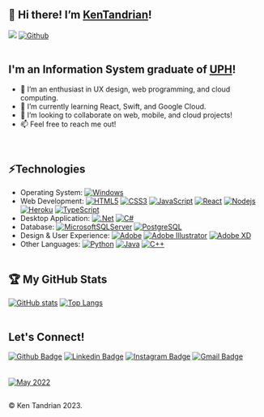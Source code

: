 ## 👋 Hi there! I’m [KenTandrian](https://github.com/KenTandrian)!   
![](https://visitor-badge.laobi.icu/badge?page_id=KenTandrian.KenTandrian)
[![Github](https://img.shields.io/github/followers/KenTandrian?label=Follow&style=social)](https://github.com/KenTandrian)
<br />
<br />
## I'm an Information System graduate of [UPH](https://uph.edu)!
- 👀 I’m an enthusiast in UX design, web programming, and cloud computing.
- 🌱 I’m currently learning React, Swift, and Google Cloud.
- 💞️ I’m looking to collaborate on web, mobile, and cloud projects!
- 📫 Feel free to reach me out!
<br />
<!---
KenTandrian/KenTandrian is a ✨ special ✨ repository because its `README.md` (this file) appears on your GitHub profile.
You can click the Preview link to take a look at your changes.
--->

## ⚡Technologies
- Operating System: 
[![Windows](https://img.shields.io/badge/Windows-black?style=flat&logo=windows&logoColor=0078D6)]()
- Web Development:
[![HTML5](https://img.shields.io/badge/-HTML5-black?style=flat&logo=html5&logoColor=%23E34F26)](https://github.com/KenTandrian?tab=repositories&language=html)
[![CSS3](https://img.shields.io/badge/-CSS3-black?style=flat&logo=css3&logoColor=%231572B6)](https://github.com/KenTandrian?tab=repositories&language=css)
[![JavaScript](https://img.shields.io/badge/-JavaScript-black?style=flat&logo=javascript)](https://github.com/KenTandrian?tab=repositories&language=javascript)
[![React](https://img.shields.io/badge/-React-black?style=flat&logo=react)](https://github.com/KenTandrian?tab=repositories&language=javascript)
[![Nodejs](https://img.shields.io/badge/-Nodejs-black?style=flat&logo=Node.js)](https://github.com/KenTandrian?tab=repositories&language=javascript)
[![Heroku](https://img.shields.io/badge/-Heroku-black?style=flat-square&logo=heroku&logoColor=%237F5AB6)](https://github.com/KenTandrian?tab=repositories)
[![TypeScript](https://img.shields.io/badge/-TypeScript-black?style=flat&logo=typescript)](https://github.com/KenTandrian?tab=repositories&language=javascript)
- Desktop Application:
[![.Net](https://img.shields.io/badge/.NET-black?style=flat&logo=.net&logoColor=5C2D91)](https://github.com/KenTandrian?tab=repositories&language=c%23)
[![C#](https://img.shields.io/badge/C%23-black.svg?style=flat&logo=c-sharp&logoColor=%23239120)](https://github.com/KenTandrian?tab=repositories&language=c%23)
- Database:
[![MicrosoftSQLServer](https://img.shields.io/badge/Microsoft%20SQL%20Server-black?style=flat&logo=microsoft%20sql%20server&logoColor=CC2927)](https://github.com/KenTandrian?tab=repositories)
[![PostgreSQL](https://img.shields.io/badge/-PostgreSQL-black?style=flat-square&logo=postgresql)](https://github.com/KenTandrian?tab=repositories)
- Design & User Experience:
[![Adobe](https://img.shields.io/badge/Adobe-black.svg?style=flat&logo=adobe&logoColor=%23FF0000)](https://github.com/KenTandrian?tab=repositories)
[![Adobe Illustrator](https://img.shields.io/badge/Adobe%20Illustrator-black.svg?style=flat&logo=adobeillustrator&logoColor=%23FF9A00)](https://github.com/KenTandrian?tab=repositories)
[![Adobe XD](https://img.shields.io/badge/Adobe%20XD-black?style=flat&logo=Adobe%20XD&logoColor=#FF61F6)](https://github.com/KenTandrian?tab=repositories)
- Other Languages:
[![Python](https://img.shields.io/badge/-Python-black?style=flat&logo=Python)](https://github.com/KenTandrian?tab=repositories&language=jupyter-notebook)
[![Java](https://img.shields.io/badge/-Java-black?style=flat&logo=java&logoColor=%23ED8B00)](https://github.com/KenTandrian?tab=repositories)
[![C++](https://img.shields.io/badge/-C%2b%2b-black?style=flat&logo=C%2b%2b&logoColor=%2300599C)](https://github.com/KenTandrian?tab=repositories)
<br /><br />
## 🏆 My GitHub Stats 
[![GitHub stats](https://github-readme-stats.vercel.app/api?username=KenTandrian&count_private=true&show_icons=true&include_all_commits=true&show=reviews&theme=tokyonight)](https://github.com/KenTandrian?tab=repositories)
[![Top Langs](https://github-readme-stats.vercel.app/api/top-langs/?username=KenTandrian&theme=tokyonight&layout=compact&langs_count=10&card_width=360)](https://github.com/KenTandrian?tab=repositories)
<br /><br />
## Let's Connect!
[![Github Badge](https://img.shields.io/badge/-GitHub-181717?style=flat-square&logo=GitHub&logoColor=white&link=https://github.com/KenTandrian/)](https://github.com/KenTandrian/)
[![Linkedin Badge](https://img.shields.io/badge/-LinkedIn-blue?style=flat-square&logo=Linkedin&logoColor=white&link=https://www.linkedin.com/in/kenricktandrian/)](https://www.linkedin.com/in/kenrick-tandrian/)
[![Instagram Badge](https://img.shields.io/badge/-Instagram-purple?style=flat-square&logo=instagram&logoColor=white&link=https://instagram.com/ken_tandrian/)](https://instagram.com/ken_tandrian)
[![Gmail Badge](https://img.shields.io/badge/-Gmail-c14438?style=flat-square&logo=Gmail&logoColor=white&link=mailto:kenricktan11@gmail.com)](mailto:kenricktan11@gmail.com)
<br />
<br />
<br />
[![May 2022](https://img.shields.io/github/last-commit/KenTandrian/KenTandrian?label=profile%20updated&style=flat-square)](https://github.com/KenTandrian)

##
&#169; Ken Tandrian 2023.
